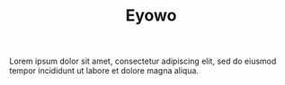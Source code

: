 ---
title: Eyowo
image: /uploads/products/mtu.png
image_description: Eyowo Logo
body: |-
    Lorem ipsum dolor sit amet, consectetur adipiscing elit, sed do eiusmod tempor incididunt ut labore et dolore magna aliqua.
---